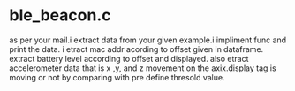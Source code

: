 # ble_beacon.c
as per your mail.i extract data from your given example.i impliment func and print the data.
i etract mac addr acording to offset given in dataframe.
extract battery level according to offset and displayed.
also etract accelerometer data that is x ,y, and z movement on the axix.display tag is moving or not by comparing with pre define thresold value.
